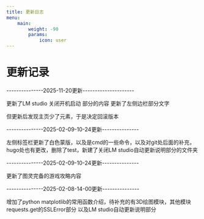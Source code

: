 ```yaml
---
title: 更新日志
menu:
    main: 
        weight: -90
        params:
            icon: user
---
```


# 更新记录
---------------2025-11-20更新---------------------

更新了LM studio 关闭开机启动 部分的内容
更新了左侧边栏部分文字

但更新后发现主页少了元素，于是决定回滚版本

---------------2025-02-09-10-24更新---------------

左侧标签栏更新了白色蒙版，以及是cmd的一些命令，以及对git处后面的补充，hugo处也有更改，删除了test，新建了关闭LM studio自动更新说明部分的文件夹

---------------2025-02-09-10-24更新---------------

更新了图灵完备的游戏攻略内容

---------------2025-02-08-14-00更新---------------

增加了python matplotlib的常用函数介绍，待补充的有3D绘图模块，其他模块requests.get的SSLError部分
以及LM studio自动更新说明部分